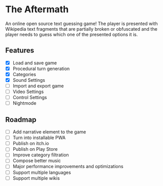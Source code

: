 # The Aftermath
An online open source text guessing game! The player is presented with Wikipedia text fragments that are partially broken or obfuscated and the player needs to guess which one of the presented options it is. 

## Features
- [x] Load and save game
- [x] Procedural turn generation
- [x] Categories
- [x] Sound Settings
- [ ] Import and export game
- [ ] Video Settings
- [ ] Control Settings
- [ ] Nightmode

## Roadmap
- [ ] Add narrative element to the game
- [ ] Turn into installable PWA
- [ ] Publish on itch.io
- [ ] Publish on Play Store 
- [ ] Improve category filtration
- [ ] Compose better music
- [ ] Major performance improvements and optimizations
- [ ] Support multiple languages
- [ ] Support multiple wikis
